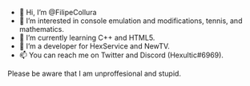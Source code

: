 - 👋 Hi, I’m @FilipeCollura
- 👀 I’m interested in console emulation and modifications, tennis, and mathematics.
- 🌱 I’m currently learning C++ and HTML5.
- 💞️ I’m a developer for HexService and NewTV.
- 📫 You can reach me on Twitter and Discord (Hexultic#6969).

Please be aware that I am unproffesional and stupid.
